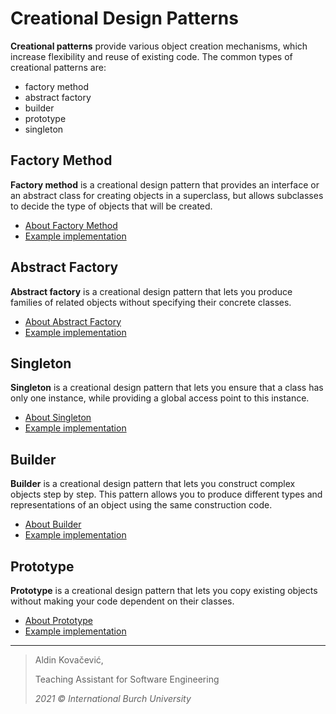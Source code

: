 # Creational Design Patterns

**Creational patterns** provide various object creation mechanisms, which increase flexibility and reuse of existing code. The common types of creational patterns are:
- factory method
- abstract factory
- builder
- prototype
- singleton

## Factory Method

**Factory method** is a creational design pattern that provides an interface or an abstract class for creating objects in a superclass, but allows subclasses to decide the type of objects that will be created.

- [About Factory Method](https://refactoring.guru/design-patterns/-factory-method)
- [Example implementation](https://github.com/Aldin-SXR/creational-design-patterns/tree/master/creational/factoryMethod)

## Abstract Factory

**Abstract factory** is a creational design pattern that lets you produce families of related objects without specifying their concrete classes. 

- [About Abstract Factory](https://refactoring.guru/design-patterns/abstract-factory)
- [Example implementation](https://github.com/Aldin-SXR/creational-design-patterns/tree/master/creational/abstractFactory)

## Singleton

**Singleton** is a creational design pattern that lets you ensure that a class has only one instance, while providing a global access point to this instance.

- [About Singleton](https://refactoring.guru/design-patterns/singleton)
- [Example implementation](https://github.com/Aldin-SXR/creational-design-patterns/tree/master/creational/singleton)

## Builder

**Builder** is a creational design pattern that lets you construct complex objects step by step. This pattern allows you to produce different types and representations of an object using the same construction code.

- [About Builder](https://refactoring.guru/design-patterns/builder)
- [Example implementation](https://github.com/Aldin-SXR/creational-design-patterns/tree/master/creational/builder)

## Prototype

**Prototype** is a creational design pattern that lets you copy existing objects without making your code dependent on their classes.

- [About Prototype](https://refactoring.guru/design-patterns/prototype)
- [Example implementation](https://github.com/Aldin-SXR/design-patterns/tree/master/creational/prototype)

---
> Aldin Kovačević,
> 
> Teaching Assistant for Software Engineering
> 
> *2021 © International Burch University*